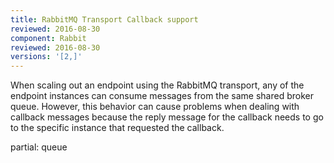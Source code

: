 ```yaml
---
title: RabbitMQ Transport Callback support
reviewed: 2016-08-30
component: Rabbit
reviewed: 2016-08-30
versions: '[2,]'
---
```


When scaling out an endpoint using the RabbitMQ transport, any of the endpoint instances can consume messages from the same shared broker queue. However, this behavior can cause problems when dealing with callback messages because the reply message for the callback needs to go to the specific instance that requested the callback.


partial: queue